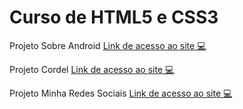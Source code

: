 # Curso de HTML5 e CSS3
 
Projeto Sobre Android
<a href="https://natham01.github.io/html-css/" target="_blank">Link de acesso ao site 💻</a>

Projeto Cordel
<a href="https://natham01.github.io/projeto-cordel/" target="_blank">Link de acesso ao site 💻</a>

Projeto Minha Redes Sociais
<a href="https://natham01.github.io/projeto-resdessociais/" target="_blank">Link de acesso ao site 💻</a>
